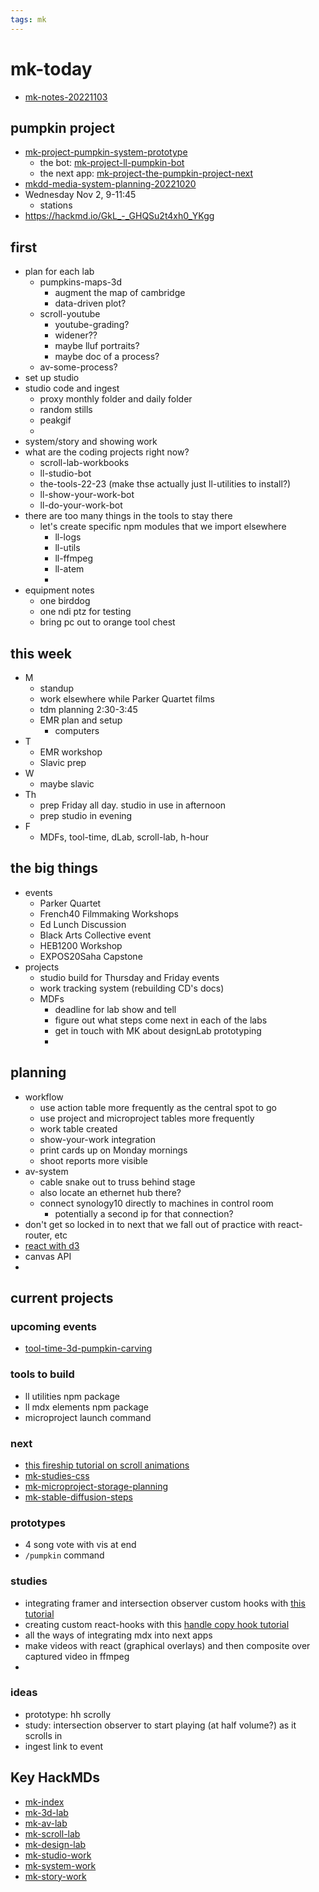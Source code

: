 ```yaml
---
tags: mk
---
```


# mk-today

- [mk-notes-20221103](/gWRgCAqUT_yLiECxguH_GA)

## pumpkin project

- [mk-project-pumpkin-system-prototype](/zvt8au0hSsmn2x07QvFhSQ)
    - the bot: [mk-project-ll-pumpkin-bot](/XdlUWX-yQ6Co2hmPwbirNA)
    - the next app: [mk-project-the-pumpkin-project-next](/HQNnUcq2SSCHfKoYzQumrQ)
- [mkdd-media-system-planning-20221020](/4fVOkBjVTOGqZYsBEGVJzw)
- Wednesday Nov 2, 9-11:45
    - stations
- https://hackmd.io/GkL_-_GHQSu2t4xh0_YKgg


## first
- plan for each lab
    - pumpkins-maps-3d
        - augment the map of cambridge
        - data-driven plot?
    - scroll-youtube
        - youtube-grading?
        - widener??
        - maybe lluf portraits?
        - maybe doc of a process?
    - av-some-process?
- set up studio
- studio code and ingest
    - proxy monthly folder and daily folder
    - random stills
    - peakgif
    - 
- system/story and showing work
- what are the coding projects right now?
    - scroll-lab-workbooks
    - ll-studio-bot
    - the-tools-22-23 (make thse actually just ll-utilities to install?)
    - ll-show-your-work-bot
    - ll-do-your-work-bot
- there are too many things in the tools to stay there
    - let's create specific npm modules that we import elsewhere
        - ll-logs
        - ll-utils
        - ll-ffmpeg
        - ll-atem
        - 
- equipment notes
    - one birddog
    - one ndi ptz for testing
    - bring pc out to orange tool chest

## this week

- M
    - standup
    - work elsewhere while Parker Quartet films
    - tdm planning 2:30-3:45
    - EMR plan and setup
        - computers
- T
    - EMR workshop
    - Slavic prep
- W
    - maybe slavic
- Th
    - prep Friday all day. studio in use in afternoon
    - prep studio in evening
- F
    - MDFs, tool-time, dLab, scroll-lab, h-hour


## the big things
* events
    * Parker Quartet
    * French40 Filmmaking Workshops
    * Ed Lunch Discussion
    * Black Arts Collective event
    * HEB1200 Workshop
    * EXPOS20Saha Capstone
* projects
    * studio build for Thursday and Friday events
    * work tracking system (rebuilding CD's docs)
    * MDFs
        * deadline for lab show and tell
        * figure out what steps come next in each of the labs
        * get in touch with MK about designLab prototyping
        * 




## planning

- workflow
    - use action table more frequently as the central spot to go
    - use project and microproject tables more frequently
    - work table created
    - show-your-work integration
    - print cards up on Monday mornings
    - shoot reports more visible
- av-system
    - cable snake out to truss behind stage
    - also locate an ethernet hub there?
    - connect synology10 directly to machines in control room
        - potentially a second ip for that connection?
- don't get so locked in to next that we fall out of practice with react-router, etc
- [react with d3](https://react-d3-library.github.io/)
- canvas API
- 

## current projects

### upcoming events
- [tool-time-3d-pumpkin-carving](/o-unCaBUSkSK2ifey5UgZw)

### tools to build

- ll utilities npm package
- ll mdx elements npm package
- microproject launch command


### next

- [this fireship tutorial on scroll animations](https://www.youtube.com/watch?v=T33NN_pPeNI)
- [mk-studies-css](/j7v9OghQRc63nSqKKVXMsA)
- [mk-microproject-storage-planning](/7xvCGs8sQne0QZUHm4XA5w)
- [mk-stable-diffusion-steps](/KYOSwwDtS5qVzyDXV3gNig)



### prototypes

- 4 song vote with vis at end
- `/pumpkin` command

### studies

- integrating framer and intersection observer custom hooks with [this tutorial](https://blog.logrocket.com/react-scroll-animations-framer-motion/)
- creating custom react-hooks with this [handle copy hook tutorial](https://www.freecodecamp.org/news/how-to-create-react-hooks/)
- all the ways of integrating mdx into next apps
- make videos with react (graphical overlays) and then composite over captured video in ffmpeg
- 

### ideas

- prototype: hh scrolly
- study: intersection observer to start playing (at half volume?) as it scrolls in
- ingest link to event


## Key HackMDs

- [mk-index](/6QGprMWxQVeKdnBLTNaonw)
- [mk-3d-lab](/VZKK2wNxRLypdAVkp68fEQ)
- [mk-av-lab](/Fzss0sHPT32a9zGSqJBD3g)
- [mk-scroll-lab](/ROqWHKTgSsKxd_5yjWHX6Q)
- [mk-design-lab](/AFjPFW-TTImtZn6cAHox7A)
- [mk-studio-work](/HtHsdOQvTFCg1qGJW3D1yA)
- [mk-system-work](/tvoKsq51SFK8UFFm9Kmttg)
- [mk-story-work](/_RrVarg4RUKX5DiWmCFjOQ)
